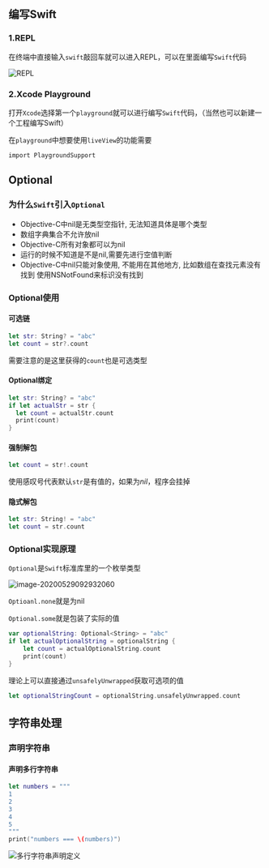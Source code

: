## 编写Swift

### 1.REPL

在终端中直接输入`swift`敲回车就可以进入REPL，可以在里面编写`Swift`代码

![REPL](https://cdn.jsdelivr.net/gh/ZpFate/ImageService@master/uPic/img_2020_06_04_15_17_02.png "REPL")

### 2.Xcode Playground

打开`Xcode`选择第一个`playground`就可以进行编写`Swift`代码，（当然也可以新建一个工程编写Swift）

在`playground`中想要使用`liveView`的功能需要

```
import PlaygroundSupport
```

## Optional

### 为什么`Swift`引入`Optional`

* Objective-C中nil是无类型空指针, 无法知道具体是哪个类型
* 数组字典集合不允许放nil
* Objective-C所有对象都可以为nil
* 运行的时候不知道是不是nil,需要先进行空值判断
* Objective-C中nil只能对象使用, 不能用在其他地方, 比如数组在查找元素没有找到 使用NSNotFound来标识没有找到

### Optional使用

#### 可选链

```swift
let str: String? = "abc"
let count = str?.count
```

需要注意的是这里获得的`count`也是可选类型

#### Optional绑定

```swift
let str: String? = "abc"
if let actualStr = str {
  let count = actualStr.count
  print(count)
}
```

#### 强制解包

```swift
let count = str!.count
```

使用感叹号代表默认`str`是有值的，如果为*nil*，程序会挂掉

#### 隐式解包

```swift
let str: String! = "abc"
let count = str.count
```







### Optional实现原理

`Optional`是`Swift`标准库里的一个枚举类型

![image-20200529092932060](https://cdn.jsdelivr.net/gh/ZpFate/ImageService@master/uPic/img_2020_05_29_09_29_32.png)

`Optioanl.none`就是为nil

`Optional.some`就是包装了实际的值

```swift
var optionalString: Optional<String> = "abc"
if let actualOptionalString = optionalString {
    let count = actualOptionalString.count
    print(count)
}
```

理论上可以直接通过`unsafelyUnwrapped`获取可选项的值

```swift
let optionalStringCount = optionalString.unsafelyUnwrapped.count
```



## 字符串处理

### 声明字符串

#### 声明多行字符串

```swift
let numbers = """
1
2
3
4
5
"""
print("numbers === \(numbers)")
```

![多行字符串声明定义](https://cdn.jsdelivr.net/gh/ZpFate/ImageService@master/uPic/img_2020_06_04_15_20_52.png)

